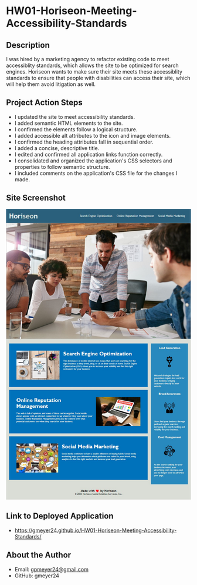 # HW01-Horiseon-Meeting-Accessibility-Standards
## Description
I was hired by a marketing agency to refactor existing code to meet accessiblity standards, which allows the site to be optimized for search engines. Horiseon wants to make sure their site meets these accessiblity standards to ensure that people with disabilities can access their site, which will help them avoid litigation as well. 

## Project Action Steps
- I updated the site to meet accessibility standards. 
- I added semantic HTML elements to the site.
- I confirmed the elements follow a logical structure.
- I added accessible alt attributes to the icon and image elements.
- I confirmed the heading attributes fall in sequential order.
- I added a concise, descriptive title. 
- I edited and confirmed all application links function correctly.
- I consolidated and organized the application's CSS selectors and properties to follow semantic structure.
- I included comments on the application's CSS file for the changes I made.

## Site Screenshot
![Alt text](image.png)
## Link to Deployed Application
- https://gmeyer24.github.io/HW01-Horiseon-Meeting-Accessibility-Standards/
## About the Author
- Email: gpmeyer24@gmail.com
- GitHub: gmeyer24
